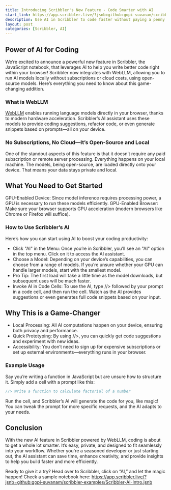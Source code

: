 ```yaml
---
title: Introducing Scribbler's New Feature - Code Smarter with AI
start_link: https://app.scribbler.live/?jsnb=github:gopi-suvanam/scribbler-examples/Scribbler-AI-Intro.jsnb
description: Use AI in Scribbler to code faster without paying a penny for models/subscription.
layout: post
categories: [Scribbler, AI]
---
```


## Power of AI for Coding
We’re excited to announce a powerful new feature in Scribbler, the JavaScript notebook, that leverages AI to help you write better code right within your browser! Scribbler now integrates with WebLLM, allowing you to run AI models locally without subscriptions or cloud costs, using open-source models. Here’s everything you need to know about this game-changing addition.

### What is WebLLM
[WebLLM](https://webllm.mlc.ai/) enables running language models directly in your browser, thanks to modern hardware acceleration. Scribbler’s AI assistant uses these models to provide coding suggestions, refactor code, or even generate snippets based on prompts—all on your device.

### No Subscriptions, No Cloud—It’s Open-Source and Local
One of the standout aspects of this feature is that it doesn’t require any paid subscription or remote server processing. Everything happens on your local machine. The models, being open-source, are loaded directly onto your device. That means your data stays private and local.

## What You Need to Get Started
GPU-Enabled Device: Since model inference requires processing power, a GPU is necessary to run these models efficiently.
GPU-Enabled Browser: Make sure your browser supports GPU acceleration (modern browsers like Chrome or Firefox will suffice).

### How to Use Scribbler’s AI
Here’s how you can start using AI to boost your coding productivity:

- Click "AI" in the Menu: Once you’re in Scribbler, you’ll see an "AI" option in the top menu. Click on it to access the AI assistant.
- Choose a Model: Depending on your device’s capabilities, you can choose from a range of models. If you’re unsure whether your GPU can handle larger models, start with the smallest model.
- Pro Tip: The first load will take a little time as the model downloads, but subsequent uses will be much faster.
- Invoke AI in Code Cells: To use the AI, type //> followed by your prompt in a code cell, and then run the cell. Watch as the AI provides suggestions or even generates full code snippets based on your input.

## Why This is a Game-Changer
- Local Processing: All AI computations happen on your device, ensuring both privacy and performance.
- Quick Prototyping: By using //>, you can quickly get code suggestions and experiment with new ideas.
- Accessibility: You don’t need to sign up for expensive subscriptions or set up external environments—everything runs in your browser.

### Example Usage
Say you’re writing a function in JavaScript but are unsure how to structure it. Simply add a cell with a prompt like this:

```javascript
//> Write a function to calculate factorial of a number
```

Run the cell, and Scribbler’s AI will generate the code for you, like magic! You can tweak the prompt for more specific requests, and the AI adapts to your needs.

## Conclusion
With the new AI feature in Scribbler powered by WebLLM, coding is about to get a whole lot smarter. It’s easy, private, and designed to fit seamlessly into your workflow. Whether you're a seasoned developer or just starting out, the AI assistant can save time, enhance creativity, and provide insights to help you build faster and more efficiently.

Ready to give it a try? Head over to Scribbler, click on “AI,” and let the magic happen! Check a sample notebook here: https://app.scribbler.live/?jsnb=github:gopi-suvanam/scribbler-examples/Scribbler-AI-Intro.jsnb
